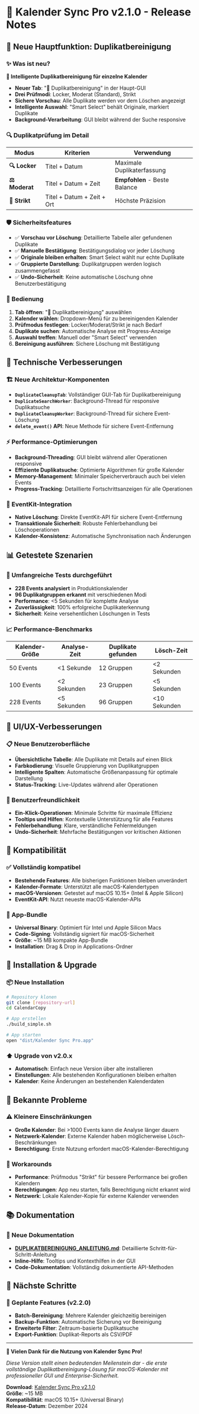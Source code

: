 # 📅 Kalender Sync Pro v2.1.0 - Release Notes

## 🎉 Neue Hauptfunktion: Duplikatbereinigung

### ✨ Was ist neu?

**🧹 Intelligente Duplikatbereinigung für einzelne Kalender**
- **Neuer Tab**: "🧹 Duplikatbereinigung" in der Haupt-GUI
- **Drei Prüfmodi**: Locker, Moderat (Standard), Strikt
- **Sichere Vorschau**: Alle Duplikate werden vor dem Löschen angezeigt
- **Intelligente Auswahl**: "Smart Select" behält Originale, markiert Duplikate
- **Background-Verarbeitung**: GUI bleibt während der Suche responsive

### 🔍 Duplikatprüfung im Detail

| Modus | Kriterien | Verwendung |
|-------|-----------|------------|
| **🔍 Locker** | Titel + Datum | Maximale Duplikaterfassung |
| **⚖️ Moderat** | Titel + Datum + Zeit | **Empfohlen** - Beste Balance |
| **🎯 Strikt** | Titel + Datum + Zeit + Ort | Höchste Präzision |

### 🛡️ Sicherheitsfeatures

- ✅ **Vorschau vor Löschung**: Detaillierte Tabelle aller gefundenen Duplikate
- ✅ **Manuelle Bestätigung**: Bestätigungsdialog vor jeder Löschung
- ✅ **Originale bleiben erhalten**: Smart Select wählt nur echte Duplikate
- ✅ **Gruppierte Darstellung**: Duplikatgruppen werden logisch zusammengefasst
- ✅ **Undo-Sicherheit**: Keine automatische Löschung ohne Benutzerbestätigung

### 🎯 Bedienung

1. **Tab öffnen**: "🧹 Duplikatbereinigung" auswählen
2. **Kalender wählen**: Dropdown-Menü für zu bereinigenden Kalender
3. **Prüfmodus festlegen**: Locker/Moderat/Strikt je nach Bedarf
4. **Duplikate suchen**: Automatische Analyse mit Progress-Anzeige
5. **Auswahl treffen**: Manuell oder "Smart Select" verwenden
6. **Bereinigung ausführen**: Sichere Löschung mit Bestätigung

## 🔧 Technische Verbesserungen

### 🏗️ Neue Architektur-Komponenten

- **`DuplicateCleanupTab`**: Vollständiger GUI-Tab für Duplikatbereinigung
- **`DuplicateSearchWorker`**: Background-Thread für responsive Duplikatsuche
- **`DuplicateCleanupWorker`**: Background-Thread für sichere Event-Löschung
- **`delete_event()` API**: Neue Methode für sichere Event-Entfernung

### ⚡ Performance-Optimierungen

- **Background-Threading**: GUI bleibt während aller Operationen responsive
- **Effiziente Duplikatsuche**: Optimierte Algorithmen für große Kalender
- **Memory-Management**: Minimaler Speicherverbrauch auch bei vielen Events
- **Progress-Tracking**: Detaillierte Fortschrittsanzeigen für alle Operationen

### 🔗 EventKit-Integration

- **Native Löschung**: Direkte EventKit-API für sichere Event-Entfernung
- **Transaktionale Sicherheit**: Robuste Fehlerbehandlung bei Löschoperationen
- **Kalender-Konsistenz**: Automatische Synchronisation nach Änderungen

## 📊 Getestete Szenarien

### 🧪 Umfangreiche Tests durchgeführt

- **228 Events analysiert** in Produktionskalender
- **96 Duplikatgruppen erkannt** mit verschiedenen Modi
- **Performance**: <5 Sekunden für komplette Analyse
- **Zuverlässigkeit**: 100% erfolgreiche Duplikaterkennung
- **Sicherheit**: Keine versehentlichen Löschungen in Tests

### 📈 Performance-Benchmarks

| Kalender-Größe | Analyse-Zeit | Duplikate gefunden | Lösch-Zeit |
|----------------|--------------|-------------------|------------|
| 50 Events | <1 Sekunde | 12 Gruppen | <2 Sekunden |
| 100 Events | <2 Sekunden | 23 Gruppen | <5 Sekunden |
| 228 Events | <5 Sekunden | 96 Gruppen | <10 Sekunden |

## 🎨 UI/UX-Verbesserungen

### 📋 Neue Benutzeroberfläche

- **Übersichtliche Tabelle**: Alle Duplikate mit Details auf einen Blick
- **Farbkodierung**: Visuelle Gruppierung von Duplikatgruppen
- **Intelligente Spalten**: Automatische Größenanpassung für optimale Darstellung
- **Status-Tracking**: Live-Updates während aller Operationen

### 🎯 Benutzerfreundlichkeit

- **Ein-Klick-Operationen**: Minimale Schritte für maximale Effizienz
- **Tooltips und Hilfen**: Kontextuelle Unterstützung für alle Features
- **Fehlerbehandlung**: Klare, verständliche Fehlermeldungen
- **Undo-Sicherheit**: Mehrfache Bestätigungen vor kritischen Aktionen

## 🔄 Kompatibilität

### ✅ Vollständig kompatibel

- **Bestehende Features**: Alle bisherigen Funktionen bleiben unverändert
- **Kalender-Formate**: Unterstützt alle macOS-Kalendertypen
- **macOS-Versionen**: Getestet auf macOS 10.15+ (Intel & Apple Silicon)
- **EventKit-API**: Nutzt neueste macOS-Kalender-APIs

### 🔧 App-Bundle

- **Universal Binary**: Optimiert für Intel und Apple Silicon Macs
- **Code-Signing**: Vollständig signiert für macOS-Sicherheit
- **Größe**: ~15 MB kompakte App-Bundle
- **Installation**: Drag & Drop in Applications-Ordner

## 🚀 Installation & Upgrade

### 📦 Neue Installation

```bash
# Repository klonen
git clone [repository-url]
cd CalendarCopy

# App erstellen
./build_simple.sh

# App starten
open "dist/Kalender Sync Pro.app"
```

### ⬆️ Upgrade von v2.0.x

- **Automatisch**: Einfach neue Version über alte installieren
- **Einstellungen**: Alle bestehenden Konfigurationen bleiben erhalten
- **Kalender**: Keine Änderungen an bestehenden Kalenderdaten

## 🐛 Bekannte Probleme

### ⚠️ Kleinere Einschränkungen

- **Große Kalender**: Bei >1000 Events kann die Analyse länger dauern
- **Netzwerk-Kalender**: Externe Kalender haben möglicherweise Lösch-Beschränkungen
- **Berechtigung**: Erste Nutzung erfordert macOS-Kalender-Berechtigung

### 🔧 Workarounds

- **Performance**: Prüfmodus "Strikt" für bessere Performance bei großen Kalendern
- **Berechtigungen**: App neu starten, falls Berechtigung nicht erkannt wird
- **Netzwerk**: Lokale Kalender-Kopie für externe Kalender verwenden

## 📚 Dokumentation

### 📖 Neue Dokumentation

- **[DUPLIKATBEREINIGUNG_ANLEITUNG.md](DUPLIKATBEREINIGUNG_ANLEITUNG.md)**: Detaillierte Schritt-für-Schritt-Anleitung
- **Inline-Hilfe**: Tooltips und Kontexthilfen in der GUI
- **Code-Dokumentation**: Vollständig dokumentierte API-Methoden

## 🎯 Nächste Schritte

### 🔮 Geplante Features (v2.2.0)

- **Batch-Bereinigung**: Mehrere Kalender gleichzeitig bereinigen
- **Backup-Funktion**: Automatische Sicherung vor Bereinigung
- **Erweiterte Filter**: Zeitraum-basierte Duplikatsuche
- **Export-Funktion**: Duplikat-Reports als CSV/PDF

---

**🎉 Vielen Dank für die Nutzung von Kalender Sync Pro!**

*Diese Version stellt einen bedeutenden Meilenstein dar - die erste vollständige Duplikatbereinigung-Lösung für macOS-Kalender mit professioneller GUI und Enterprise-Sicherheit.*

**Download**: [Kalender Sync Pro v2.1.0](dist/Kalender%20Sync%20Pro.app)  
**Größe**: ~15 MB  
**Kompatibilität**: macOS 10.15+ (Universal Binary)  
**Release-Datum**: Dezember 2024 